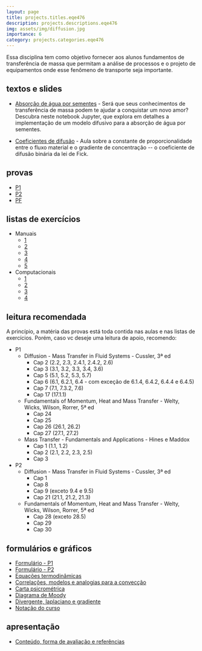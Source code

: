 ```yaml
---
layout: page
title: projects.titles.eqe476
description: projects.descriptions.eqe476
img: assets/img/diffusion.jpg
importance: 6
category: projects.categories.eqe476
---
```


Essa disciplina tem como objetivo fornecer aos alunos fundamentos de transferência de massa que permitam a análise de processos e o projeto de equipamentos onde esse fenômeno de transporte seja importante.

## textos e slides

* [Absorção de água por sementes](https://nbviewer.org/github/afraeq/jupyter-eq/blob/master/difusao_sementes.ipynb) - Será que seus conhecimentos de transferência de massa podem te ajudar a conquistar um novo amor? Descubra neste notebook Jupyter, que explora em detalhes a implementação de um modelo difusivo para a absorção de água por sementes.

* [Coeficientes de difusão](https://drive.google.com/file/d/1acTtWUWx1Ng5HSAabL6d2oVN7QfxOBq9/view?usp=sharing) - Aula sobre a constante de proporcionalidade entre o fluxo material e o gradiente de concentração -- o coeficiente de difusão binária da lei de Fick.

## provas

* [P1](https://drive.google.com/file/d/1LkxyNmRTZ-kCgiAKeciVP79_kNzUB31x/view?usp=sharing)
* [P2](https://drive.google.com/file/d/1CE1gT-UOEbzWhChVfrtyRgnxEykNFgWw/view?usp=sharing)
* [PF](https://drive.google.com/file/d/1nwlGvT2oxXA_72PxdmgQNkNKhhHo1aBw/view?usp=sharing)

## listas de exercícios

* Manuais
	* [1](https://drive.google.com/file/d/1kHR_SOtEvyWw-Qt0L3DO_HBBR0QS6jF6/view?usp=sharing)
	* [2](https://drive.google.com/file/d/1vnOZdi4TcsjTQpE_SzsesqZFd9YTRQq9/view?usp=sharing)
	* [3](https://drive.google.com/file/d/1EY3GIBDgk_xhbAH_pgNfQGaVCRjIWsLD/view?usp=sharing)
	* [4](https://drive.google.com/file/d/1da1-ZHjPSQO8syqeW_DbrS6EUQgB1n_y/view?usp=sharing)
	* [5](https://drive.google.com/file/d/1QZCFCjAufOTd4BBZSfKJ1312YT2t93cT/view?usp=sharing)
* Computacionais
	* [1](https://drive.google.com/file/d/1yaMc46GapIBtUvXsUgY0TovOdhjn7kQ_/view?usp=sharing)
	* [2](https://drive.google.com/file/d/1kXklxN5avbNUFRnkaCTgDnDPEdN6UhAr/view?usp=sharing)
	* [3](https://drive.google.com/file/d/1EfB_Wu3GunD8jy-djEH5OOLpwpsh_WLu/view?usp=sharing)
	* [4](https://drive.google.com/file/d/1DtIDmDIHrSVEG8bs3iC_k4XuZCq1ZLYl/view?usp=sharing)

## leitura recomendada

A princípio, a matéria das provas está toda contida nas aulas e nas listas de exercícios. Porém, caso vc deseje uma leitura de apoio, recomendo:

* P1
	* Diffusion - Mass Transfer in Fluid Systems - Cussler, 3ª ed 
		* Cap 2 (2.2, 2.3, 2.4.1, 2.4.2, 2.6)
		* Cap 3 (3.1, 3.2, 3.3, 3.4, 3.6)
		* Cap 5 (5.1, 5.2, 5.3, 5.7)
		* Cap 6 (6.1, 6.2.1, 6.4 - com exceção de 6.1.4, 6.4.2, 6.4.4 e 6.4.5)
		* Cap 7 (7.1, 7.3.2, 7.6) 
		* Cap 17 (17.1.1)
	* Fundamentals of Momentum, Heat and Mass Transfer -  Welty, Wicks, Wilson, Rorrer, 5ª ed
		* Cap 24
		* Cap 25
		* Cap 26 (26.1, 26.2)
		* Cap 27 (27.1, 27.2)
	* Mass Transfer - Fundamentals and Applications - Hines e Maddox 
		* Cap 1 (1.1, 1.2)
		* Cap 2 (2.1, 2.2, 2.3, 2.5)
		* Cap 3
* P2
	* Diffusion - Mass Transfer in Fluid Systems - Cussler, 3ª ed 
		* Cap 1
		* Cap 8
		* Cap 9 (exceto 9.4 e 9.5)
		* Cap 21 (21.1, 21.2, 21.3)
	* Fundamentals of Momentum, Heat and Mass Transfer -  Welty, Wicks, Wilson, Rorrer, 5ª ed
		* Cap 28 (exceto 28.5)
		* Cap 29
		* Cap 30


## formulários e gráficos

* [Formulário - P1](https://drive.google.com/file/d/1cPkZ3MfXO6jxxGknBG7SPFeqI4DNpClD/view?usp=sharing)
* [Formulário - P2](https://drive.google.com/file/d/173vSfSu9vmfN0JixMoxioB46J8_3F78H/view?usp=sharing)
* [Equações termodinâmicas](https://drive.google.com/file/d/1MyzShRn_guDsiF7-n_yncHeeMRhgF-XR/view?usp=share_link)
* [Correlações, modelos e analogias para a convecção](https://drive.google.com/file/d/1b9o31WVqFXY-1P699XRFfI4LATqIF8zU/view?usp=sharing)
* [Carta psicrométrica](https://drive.google.com/file/d/15V-P0bT4nAUZwYz0t0H7UlACfZf1XMFJ/view?usp=sharing)
* [Diagrama de Moody](https://drive.google.com/file/d/13a1qw3P9fyy30s1R-nEbCpgMKZw854Sv/view?usp=sharing)
* [Divergente, laplaciano e gradiente](https://drive.google.com/file/d/1-F2WRZ4inJNtv2DK55x5-BUGfmwqOVki/view?usp=sharing)
* [Notação do curso](https://drive.google.com/file/d/1-5c5AKv9ZIumJyLZs4x0CqMpnWsZKG9J/view?usp=sharing)

##  apresentação

* [Conteúdo, forma de avaliação e referências](https://drive.google.com/file/d/1xfJmra0U3WO7Vj8z3NRGy93PgWonDOkf/view?usp=sharing)
